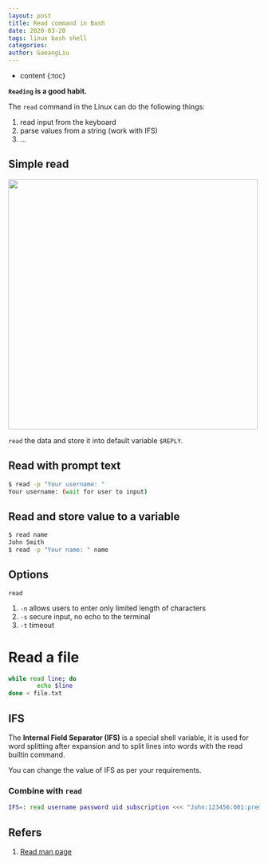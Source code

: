 ```yaml
---
layout: post
title: Read command in Bash
date: 2020-03-20
tags: linux bash shell
categories: 
author: GaoangLiu
---
```

* content
{:toc}


**`Reading` is a good habit.**




The `read` command in the Linux can do the following things:
1. read input from the keyboard 
2. parse values from a string (work with IFS)
3. ...

## Simple read 

<img class='enter' src="{{site.baseurl}}/images/2020/simple.read.png" width="500">

`read` the data and store it into default variable `$REPLY`.

## Read with prompt text 
```bash
$ read -p "Your username: "
Your username: (wait for user to input) 
```

## Read and store value to a variable
```bash 
$ read name
John Smith
$ read -p "Your name: " name
```

## Options 
`read `
1. `-n` allows users to enter only limited length of characters
2. `-s` secure input, no echo to the terminal 
3. `-t` timeout


# Read a file
```bash
while read line; do 
        echo $line 
done < file.txt
```

## IFS
The **Internal Field Separator (IFS)** is a special shell variable, it is used for word splitting after expansion and to split lines into words with the read builtin command.

You can change the value of IFS as per your requirements.

### Combine with `read`
```bash
IFS=: read username password uid subscription <<< "John:123456:001:premium"
``` 



## Refers
1. [Read man page](http://linuxcommand.org/lc3_man_pages/readh.html)












